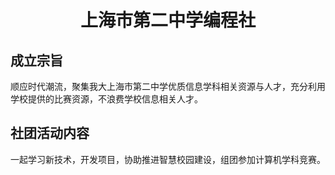 <div align="center"><h1>上海市第二中学编程社</h1></div>


## 成立宗旨

顺应时代潮流，聚集我大上海市第二中学优质信息学科相关资源与人才，充分利用学校提供的比赛资源，不浪费学校信息相关人才。


## 社团活动内容

一起学习新技术，开发项目，协助推进智慧校园建设，组团参加计算机学科竞赛。
